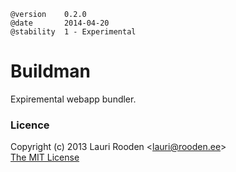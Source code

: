 
    @version    0.2.0
    @date       2014-04-20
    @stability  1 - Experimental


Buildman
========

Expiremental webapp bundler.


### Licence

Copyright (c) 2013 Lauri Rooden &lt;lauri@rooden.ee&gt;  
[The MIT License](http://lauri.rooden.ee/mit-license.txt)



